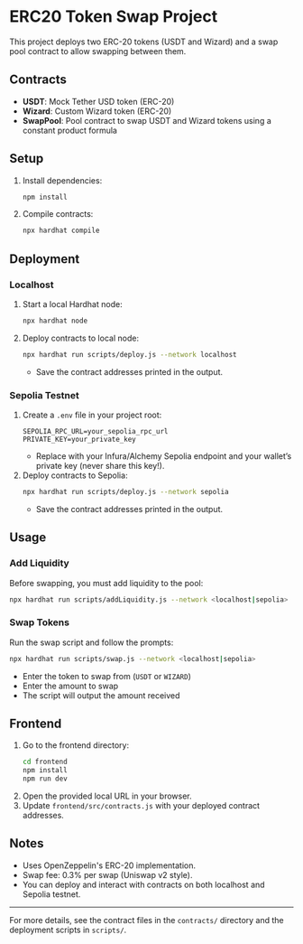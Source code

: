 # ERC20 Token Swap Project

This project deploys two ERC-20 tokens (USDT and Wizard) and a swap pool contract to allow swapping between them.

## Contracts

- **USDT**: Mock Tether USD token (ERC-20)
- **Wizard**: Custom Wizard token (ERC-20)
- **SwapPool**: Pool contract to swap USDT and Wizard tokens using a constant product formula

## Setup

1. Install dependencies:
   ```bash
   npm install
   ```
2. Compile contracts:
   ```bash
   npx hardhat compile
   ```

## Deployment

### Localhost

1. Start a local Hardhat node:
   ```bash
   npx hardhat node
   ```
2. Deploy contracts to local node:
   ```bash
   npx hardhat run scripts/deploy.js --network localhost
   ```
   - Save the contract addresses printed in the output.

### Sepolia Testnet

1. Create a `.env` file in your project root:
   ```env
   SEPOLIA_RPC_URL=your_sepolia_rpc_url
   PRIVATE_KEY=your_private_key
   ```
   - Replace with your Infura/Alchemy Sepolia endpoint and your wallet’s private key (never share this key!).
2. Deploy contracts to Sepolia:
   ```bash
   npx hardhat run scripts/deploy.js --network sepolia
   ```
   - Save the contract addresses printed in the output.

## Usage

### Add Liquidity

Before swapping, you must add liquidity to the pool:

```bash
npx hardhat run scripts/addLiquidity.js --network <localhost|sepolia>
```

### Swap Tokens

Run the swap script and follow the prompts:

```bash
npx hardhat run scripts/swap.js --network <localhost|sepolia>
```

- Enter the token to swap from (`USDT` or `WIZARD`)
- Enter the amount to swap
- The script will output the amount received

## Frontend

1. Go to the frontend directory:
   ```bash
   cd frontend
   npm install
   npm run dev
   ```
2. Open the provided local URL in your browser.
3. Update `frontend/src/contracts.js` with your deployed contract addresses.

## Notes

- Uses OpenZeppelin's ERC-20 implementation.
- Swap fee: 0.3% per swap (Uniswap v2 style).
- You can deploy and interact with contracts on both localhost and Sepolia testnet.

---

For more details, see the contract files in the `contracts/` directory and the deployment scripts in `scripts/`.
